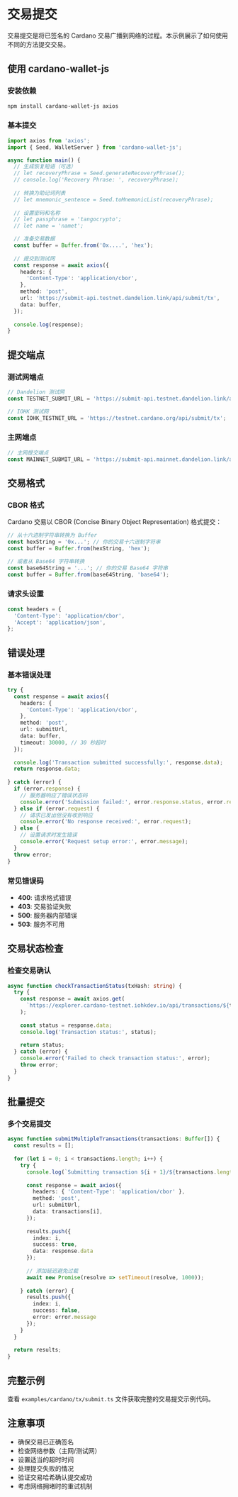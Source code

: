 # 交易提交

交易提交是将已签名的 Cardano 交易广播到网络的过程。本示例展示了如何使用不同的方法提交交易。

## 使用 cardano-wallet-js

### 安装依赖

```bash
npm install cardano-wallet-js axios
```

### 基本提交

```typescript
import axios from 'axios';
import { Seed, WalletServer } from 'cardano-wallet-js';

async function main() {
  // 生成恢复短语（可选）
  // let recoveryPhrase = Seed.generateRecoveryPhrase();
  // console.log('Recovery Phrase: ', recoveryPhrase);
  
  // 转换为助记词列表
  // let mnemonic_sentence = Seed.toMnemonicList(recoveryPhrase);
  
  // 设置密码和名称
  // let passphrase = 'tangocrypto';
  // let name = 'namet';

  // 准备交易数据
  const buffer = Buffer.from('0x....', 'hex');
  
  // 提交到测试网
  const response = await axios({
    headers: {
      'Content-Type': 'application/cbor',
    },
    method: 'post',
    url: 'https://submit-api.testnet.dandelion.link/api/submit/tx',
    data: buffer,
  });
  
  console.log(response);
}
```

## 提交端点

### 测试网端点

```typescript
// Dandelion 测试网
const TESTNET_SUBMIT_URL = 'https://submit-api.testnet.dandelion.link/api/submit/tx';

// IOHK 测试网
const IOHK_TESTNET_URL = 'https://testnet.cardano.org/api/submit/tx';
```

### 主网端点

```typescript
// 主网提交端点
const MAINNET_SUBMIT_URL = 'https://submit-api.mainnet.dandelion.link/api/submit/tx';
```

## 交易格式

### CBOR 格式

Cardano 交易以 CBOR (Concise Binary Object Representation) 格式提交：

```typescript
// 从十六进制字符串转换为 Buffer
const hexString = '0x...'; // 你的交易十六进制字符串
const buffer = Buffer.from(hexString, 'hex');

// 或者从 Base64 字符串转换
const base64String = '...'; // 你的交易 Base64 字符串
const buffer = Buffer.from(base64String, 'base64');
```

### 请求头设置

```typescript
const headers = {
  'Content-Type': 'application/cbor',
  'Accept': 'application/json',
};
```

## 错误处理

### 基本错误处理

```typescript
try {
  const response = await axios({
    headers: {
      'Content-Type': 'application/cbor',
    },
    method: 'post',
    url: submitUrl,
    data: buffer,
    timeout: 30000, // 30 秒超时
  });
  
  console.log('Transaction submitted successfully:', response.data);
  return response.data;
  
} catch (error) {
  if (error.response) {
    // 服务器响应了错误状态码
    console.error('Submission failed:', error.response.status, error.response.data);
  } else if (error.request) {
    // 请求已发出但没有收到响应
    console.error('No response received:', error.request);
  } else {
    // 设置请求时发生错误
    console.error('Request setup error:', error.message);
  }
  throw error;
}
```

### 常见错误码

- **400**: 请求格式错误
- **403**: 交易验证失败
- **500**: 服务器内部错误
- **503**: 服务不可用

## 交易状态检查

### 检查交易确认

```typescript
async function checkTransactionStatus(txHash: string) {
  try {
    const response = await axios.get(
      `https://explorer.cardano-testnet.iohkdev.io/api/transactions/${txHash}`
    );
    
    const status = response.data;
    console.log('Transaction status:', status);
    
    return status;
  } catch (error) {
    console.error('Failed to check transaction status:', error);
    throw error;
  }
}
```

## 批量提交

### 多个交易提交

```typescript
async function submitMultipleTransactions(transactions: Buffer[]) {
  const results = [];
  
  for (let i = 0; i < transactions.length; i++) {
    try {
      console.log(`Submitting transaction ${i + 1}/${transactions.length}`);
      
      const response = await axios({
        headers: { 'Content-Type': 'application/cbor' },
        method: 'post',
        url: submitUrl,
        data: transactions[i],
      });
      
      results.push({
        index: i,
        success: true,
        data: response.data
      });
      
      // 添加延迟避免过载
      await new Promise(resolve => setTimeout(resolve, 1000));
      
    } catch (error) {
      results.push({
        index: i,
        success: false,
        error: error.message
      });
    }
  }
  
  return results;
}
```

## 完整示例

查看 `examples/cardano/tx/submit.ts` 文件获取完整的交易提交示例代码。

## 注意事项

- 确保交易已正确签名
- 检查网络参数（主网/测试网）
- 设置适当的超时时间
- 处理提交失败的情况
- 验证交易哈希确认提交成功
- 考虑网络拥堵时的重试机制
